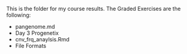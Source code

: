 This is the folder for my course results.
The Graded Exercises are the following:
- pangenome.md
- Day 3 Progenetix
- cnv_frq_anaylsis.Rmd
- File Formats
